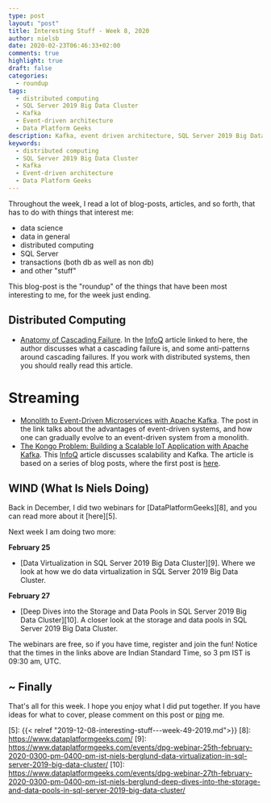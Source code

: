 ```yaml
---
type: post
layout: "post"
title: Interesting Stuff - Week 8, 2020
author: nielsb
date: 2020-02-23T06:46:33+02:00
comments: true
highlight: true
draft: false
categories:
  - roundup
tags:
  - distributed computing
  - SQL Server 2019 Big Data Cluster
  - Kafka
  - Event-driven architecture
  - Data Platform Geeks
description: Kafka, event driven architecture, SQL Server 2019 Big Data Cluster, and other interesting topics.
keywords:
  - distributed computing
  - SQL Server 2019 Big Data Cluster
  - Kafka
  - Event-driven architecture
  - Data Platform Geeks   
---
```


Throughout the week, I read a lot of blog-posts, articles, and so forth, that has to do with things that interest me:

* data science
* data in general
* distributed computing
* SQL Server
* transactions (both db as well as non db)
* and other "stuff"

This blog-post is the "roundup" of the things that have been most interesting to me, for the week just ending.

<!--more-->

## Distributed Computing

* [Anatomy of Cascading Failure][1]. In the [InfoQ][iq] article linked to here, the author discusses what a cascading failure is, and some anti-patterns around cascading failures. If you work with distributed systems, then you should really read this article.

# Streaming

* [Monolith to Event-Driven Microservices with Apache Kafka][2]. The post in the link talks about the advantages of event-driven systems, and how one can gradually evolve to an event-driven system from a monolith. 
* [The Kongo Problem: Building a Scalable IoT Application with Apache Kafka][3]. This [InfoQ][iq] article discusses scalability and Kafka. The article is based on a series of blog posts, where the first post is [here][4]. 

## WIND (What Is Niels Doing)

Back in December, I did two webinars for [DataPlatformGeeks][8], and you can read more about it [here][5].

Next week I am doing two more:

**February 25**

* [Data Virtualization in SQL Server 2019 Big Data Cluster][9]. Where we look at how we do data virtualization in SQL Server 2019 Big Data Cluster.

**February 27**

* [Deep Dives into the Storage and Data Pools in SQL Server 2019 Big Data Cluster][10]. A closer look at the storage and data pools in SQL Server 2019 Big Data Cluster.

The webinars are free, so if you have time, register and join the fun! Notice that the times in the links above are Indian Standard Time, so 3 pm IST is 09:30 am, UTC.

## ~ Finally

That's all for this week. I hope you enjoy what I did put together. If you have ideas for what to cover, please comment on this post or [ping][ma] me.

[ma]: mailto:niels.it.berglund@gmail.com
[mp]: https://blog.acolyer.org
[iq]: https://www.infoq.com/
[ew]: http://sqlonice.com/
[re]: http://blog.revolutionanalytics.com
[sqsk]: https://www.sqlskills.com
[mdaveyblog]: https://mdavey.wordpress.com/
[charlblog]: https://charlla.com/

[jovpop]: https://twitter.com/JovanPop_MSFT
[bobw]: https://twitter.com/bobwardms
[revod]: https://twitter.com/revodavid
[lonny]: https://twitter.com/sqL_handLe
[ewtw]: https://twitter.com/sqlOnIce
[buckw]: https://twitter.com/BuckWoodyMSFT
[mattw]: https://twitter.com/matthewwarren
[murba]: https://twitter.com/muratdemirbas
[daveda]: https://twitter.com/davidthecoder
[adcol]: https://twitter.com/adriancolyer
[jesrod]: https://twitter.com/jrdothoughts
[tomaz]: https://twitter.com/tomaz_tsql
[dataart]: https://twitter.com/dataartisans
[luis]: https://twitter.com/luis_de_sousa
[benstop]: https://twitter.com/benstopford
[conflu]: https://twitter.com/confluentinc
[tylert]: https://twitter.com/tyler_treat
[andrewng]: https://twitter.com/AndrewYNg
[lawr]: https://twitter.com/bytezn
[jue]: https://twitter.com/b0rk
[yan]: https://twitter.com/theburningmonk
[danny]: https://twitter.com/g9yuayon
[rmoff]: https://twitter.com/rmoff
[ryansw]: https://twitter.com/ryanswanstrom
[pabloc]: https://twitter.com/pabloc_ds
[mklep]: https://twitter.com/martinkl
[mdavey]: https://twitter.com/matt_davey
[jboner]: https://twitter.com/jboner
[joeduff]: https://twitter.com/funcOfJoe
[charl]: https://twitter.com/charllamprecht
[dbricks]: https://twitter.com/databricks
[adsit]: https://twitter.com/SitnikAdam
[vicky]: https://twitter.com/vickyharp
[dscentral]: https://twitter.com/DataScienceCtrl
[natemc]: https://twitter.com/natemcmaster
[ads]: https://twitter.com/azuredatastudio
[travw]: https://twitter.com/radtravis
[emilk]: https://twitter.com/IsTheArchitect


[1]: https://www.infoq.com/articles/anatomy-cascading-failure
[2]: https://medium.com/@dev.anowak/monolith-to-event-driven-microservices-with-apache-kafka-6e4abe171cbb
[3]: https://www.infoq.com/articles/building-scalable-iot-application-with-apache-kafka/
[4]: https://www.instaclustr.com/instaclustr-kongo-iot-logistics-streaming-demo-application/
[5]: {{< relref "2019-12-08-interesting-stuff---week-49-2019.md">}}
[8]: https://www.dataplatformgeeks.com/
[9]: https://www.dataplatformgeeks.com/events/dpg-webinar-25th-february-2020-0300-pm-0400-pm-ist-niels-berglund-data-virtualization-in-sql-server-2019-big-data-cluster/
[10]: https://www.dataplatformgeeks.com/events/dpg-webinar-27th-february-2020-0300-pm-0400-pm-ist-niels-berglund-deep-dives-into-the-storage-and-data-pools-in-sql-server-2019-big-data-cluster/


